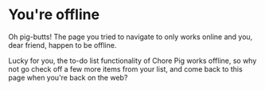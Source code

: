 # You're offline

Oh pig-butts! The page you tried to navigate to only works online and you, dear friend, happen to be offline.

Lucky for you, the to-do list functionality of Chore Pig works offline, so why not go check off a few more items from your list, and come back to this page when you're back on the web?
